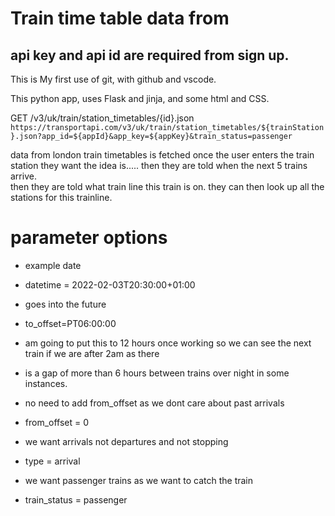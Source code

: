# Train time table data from <enter the web location>
## api key and api id are required from sign up.

This is My first use of git, with github and vscode.

This python app, uses Flask and jinja, and some html and CSS.

GET /v3/uk/train/station_timetables/{id}.json
`https://transportapi.com/v3/uk/train/station_timetables/${trainStation}.json?app_id=${appId}&app_key=${appKey}&train_status=passenger`


data from london train timetables is fetched once the user enters the train station they want
the idea is..... 
then they are told when the next 5 trains arrive.  
then they are told what train line this train is on.  they can then look up all the stations for this trainline.

# parameter options
- example date
- datetime = 2022-02-03T20:30:00+01:00

- goes into the future
- to_offset=PT06:00:00
- am going to put this to 12 hours once working so we can see the next train if we are after 2am as there
- is a gap of more than 6 hours between trains over night in some instances.

- no need to add from_offset as we dont care about past arrivals
- from_offset = 0

- we want arrivals not departures and not stopping
- type = arrival

- we want passenger trains as we want to catch the train
- train_status = passenger
